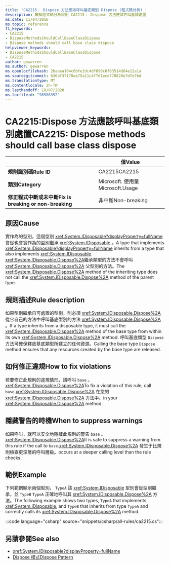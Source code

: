 ```yaml
---
title: 'CA2215： Dispose 方法應該呼叫基底類別 Dispose (程式碼分析) '
description: 瞭解程式碼分析規則 CA2215： Dispose 方法應該呼叫基類處置
ms.date: 11/04/2016
ms.topic: reference
f1_keywords:
- CA2215
- DisposeMethodsShouldCallBaseClassDispose
- Dispose methods should call base class dispose
helpviewer_keywords:
- DisposeMethodsShouldCallBaseClassDispose
- CA2215
author: gewarren
ms.author: gewarren
ms.openlocfilehash: 2baaea104c6bfe2dc4df690c6f63514d64e12a1a
ms.sourcegitcommit: 636af37170ae75a11c4f7d1ecd770820e7dfe7bd
ms.translationtype: MT
ms.contentlocale: zh-TW
ms.lasthandoff: 10/07/2020
ms.locfileid: "96586352"
---
```

# <a name="ca2215-dispose-methods-should-call-base-class-dispose"></a><span data-ttu-id="f261b-103">CA2215:Dispose 方法應該呼叫基底類別處置</span><span class="sxs-lookup"><span data-stu-id="f261b-103">CA2215: Dispose methods should call base class dispose</span></span>

| | <span data-ttu-id="f261b-104">值</span><span class="sxs-lookup"><span data-stu-id="f261b-104">Value</span></span> |
|-|-|
| <span data-ttu-id="f261b-105">**規則識別碼**</span><span class="sxs-lookup"><span data-stu-id="f261b-105">**Rule ID**</span></span> |<span data-ttu-id="f261b-106">CA2215</span><span class="sxs-lookup"><span data-stu-id="f261b-106">CA2215</span></span>|
| <span data-ttu-id="f261b-107">**類別**</span><span class="sxs-lookup"><span data-stu-id="f261b-107">**Category**</span></span> |<span data-ttu-id="f261b-108">Microsoft. 使用量</span><span class="sxs-lookup"><span data-stu-id="f261b-108">Microsoft.Usage</span></span>|
| <span data-ttu-id="f261b-109">**修正程式中斷或未中斷**</span><span class="sxs-lookup"><span data-stu-id="f261b-109">**Fix is breaking or non-breaking**</span></span> |<span data-ttu-id="f261b-110">非中斷</span><span class="sxs-lookup"><span data-stu-id="f261b-110">Non-breaking</span></span>|

## <a name="cause"></a><span data-ttu-id="f261b-111">原因</span><span class="sxs-lookup"><span data-stu-id="f261b-111">Cause</span></span>

<span data-ttu-id="f261b-112">實作為的型別，這個型別 <xref:System.IDisposable?displayProperty=fullName> 會從也會實作為的型別繼承 <xref:System.IDisposable> 。</span><span class="sxs-lookup"><span data-stu-id="f261b-112">A type that implements <xref:System.IDisposable?displayProperty=fullName> inherits from a type that also implements <xref:System.IDisposable>.</span></span> <span data-ttu-id="f261b-113"><xref:System.IDisposable.Dispose%2A>繼承類型的方法不會呼叫 <xref:System.IDisposable.Dispose%2A> 父型別的方法。</span><span class="sxs-lookup"><span data-stu-id="f261b-113">The <xref:System.IDisposable.Dispose%2A> method of the inheriting type does not call the <xref:System.IDisposable.Dispose%2A> method of the parent type.</span></span>

## <a name="rule-description"></a><span data-ttu-id="f261b-114">規則描述</span><span class="sxs-lookup"><span data-stu-id="f261b-114">Rule description</span></span>

<span data-ttu-id="f261b-115">如果型別繼承自可處置的型別，則必須 <xref:System.IDisposable.Dispose%2A> 從它自己的方法中呼叫基底型別的方法 <xref:System.IDisposable.Dispose%2A> 。</span><span class="sxs-lookup"><span data-stu-id="f261b-115">If a type inherits from a disposable type, it must call the <xref:System.IDisposable.Dispose%2A> method of the base type from within its own <xref:System.IDisposable.Dispose%2A> method.</span></span> <span data-ttu-id="f261b-116">呼叫基底類型 `Dispose` 方法可確保釋放基底類型所建立的任何資源。</span><span class="sxs-lookup"><span data-stu-id="f261b-116">Calling the base type `Dispose` method ensures that any resources created by the base type are released.</span></span>

## <a name="how-to-fix-violations"></a><span data-ttu-id="f261b-117">如何修正違規</span><span class="sxs-lookup"><span data-stu-id="f261b-117">How to fix violations</span></span>

<span data-ttu-id="f261b-118">若要修正此規則的違規情形，請呼叫 `base` 。<xref:System.IDisposable.Dispose%2A></span><span class="sxs-lookup"><span data-stu-id="f261b-118">To fix a violation of this rule, call `base`.<xref:System.IDisposable.Dispose%2A></span></span> <span data-ttu-id="f261b-119">在您的 <xref:System.IDisposable.Dispose%2A> 方法中。</span><span class="sxs-lookup"><span data-stu-id="f261b-119">in your <xref:System.IDisposable.Dispose%2A> method.</span></span>

## <a name="when-to-suppress-warnings"></a><span data-ttu-id="f261b-120">隱藏警告的時機</span><span class="sxs-lookup"><span data-stu-id="f261b-120">When to suppress warnings</span></span>

<span data-ttu-id="f261b-121">如果呼叫，就可以安全地隱藏此規則的警告 `base` 。<xref:System.IDisposable.Dispose%2A></span><span class="sxs-lookup"><span data-stu-id="f261b-121">It is safe to suppress a warning from this rule if the call to `base`.<xref:System.IDisposable.Dispose%2A></span></span> <span data-ttu-id="f261b-122">發生于比規則檢查更深層的呼叫層級。</span><span class="sxs-lookup"><span data-stu-id="f261b-122">occurs at a deeper calling level than the rule checks.</span></span>

## <a name="example"></a><span data-ttu-id="f261b-123">範例</span><span class="sxs-lookup"><span data-stu-id="f261b-123">Example</span></span>

<span data-ttu-id="f261b-124">下列範例顯示兩個型別， `TypeA` 該 <xref:System.IDisposable> 型別會從型別繼承，並 `TypeB` `TypeA` 正確地呼叫其 <xref:System.IDisposable.Dispose%2A> 方法。</span><span class="sxs-lookup"><span data-stu-id="f261b-124">The following example shows two types, `TypeA` that implements <xref:System.IDisposable>, and `TypeB` that inherits from type `TypeA` and correctly calls its <xref:System.IDisposable.Dispose%2A> method.</span></span>

:::code language="csharp" source="snippets/csharp/all-rules/ca2215.cs":::

## <a name="see-also"></a><span data-ttu-id="f261b-125">另請參閱</span><span class="sxs-lookup"><span data-stu-id="f261b-125">See also</span></span>

- <xref:System.IDisposable?displayProperty=fullName>
- [<span data-ttu-id="f261b-126">Dispose 模式</span><span class="sxs-lookup"><span data-stu-id="f261b-126">Dispose Pattern</span></span>](../../../standard/garbage-collection/implementing-dispose.md)
